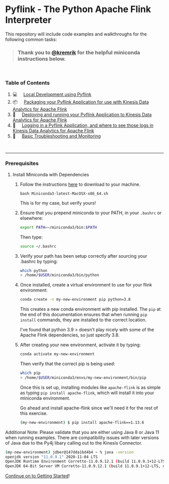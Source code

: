 # Pyflink - The Python Apache Flink Interpreter

This repository will include code examples and walkthroughs for the following common tasks:


> ### Thank you to [@kremrik](https://github.com/kremrik/python-template/blob/master/setup.md) for the helpful miniconda instructions below.


<br>

### Table of Contents
1. 💻 &nbsp; &nbsp; [Local Development using Pyflink](getting-started/)
2. 📦 &nbsp; &nbsp; [Packaging your Pyflink Application for use with Kinesis Data Analytics for Apache Flink](packaging/)
3. 🚀 &nbsp; &nbsp;  [Deploying and running your Pyflink Application to Kinesis Data Analytics for Apache Flink](deploying/)
4. 📄 &nbsp; &nbsp; [Logging in a Pyflink Application, and where to see those logs in Kinesis Data Analytics for Apache Flink](logging/)
5. 🔧 &nbsp; &nbsp; [Basic Troubleshooting and Monitoring](troubleshooting/)

<br>

--------


### Prerequisites

1. Install Miniconda with Dependencies

   1. Follow the instructions [here](https://docs.conda.io/en/latest/miniconda.html) to download to your machine.

      ```bash Miniconda3-latest-MacOSX-x86_64.sh```
      
      This is for my case, but verify yours!
   2. Ensure that you prepend miniconda to your PATH, in your `.bashrc` or elsewhere:
      ```bash
      export PATH=~/miniconda3/bin:$PATH
      ``` 

      Then type:
      ```bash
      source ~/.bashrc
      ```

   3. Verify your path has been setup correctly after sourcing your .bashrc by typing:
      ```bash
      which python
      > /home/$USER/miniconda3/bin/python
      ```
      
   4. Once installed, create a virtual environment to use for your flink environment:
      ```bash
      conda create -n my-new-environment pip python=3.8
      ```

      This creates a new conda environment with pip installed. The `pip` at the end of this documentation ensures that when running `pip install` commands, they are installed to the correct location.

      I've found that python 3.9 > doesn't play nicely with some of the Apache Flink dependencies, so just specify 3.8.

   1. After creating your new environment, activate it by typing:
      ```bash
      conda activate my-new-environment
      ```
      Then verify that the correct pip is being used:
      ```bash
      which pip
      > /home/$USER/miniconda3/envs/my-new-environment/bin/pip
      ```

      Once this is set up, installing modules like `apache-flink` is as simple as typing `pip install apache-flink`, which will install it into your miniconda environment.

      Go ahead and install apache-flink since we'll need it for the rest of this exercise.

      ```bash
      (my-new-environment) $ pip install apache-flink==1.13.6
      ```

Additional Note: Please validate that you are either using Java 8 or Java 11 when running examples. There are compatibility issues with later versions of Java due to the Py4j libary calling out to the Kinesis Connector.

```bash
(my-new-environment) jdber@147dda1bd4b4 ~ % java -version
openjdk version "11.0.9.1" 2020-11-04 LTS
OpenJDK Runtime Environment Corretto-11.0.9.12.1 (build 11.0.9.1+12-LTS)
OpenJDK 64-Bit Server VM Corretto-11.0.9.12.1 (build 11.0.9.1+12-LTS, mixed mode)
```

[Continue on to Getting Started](getting-started/)!


